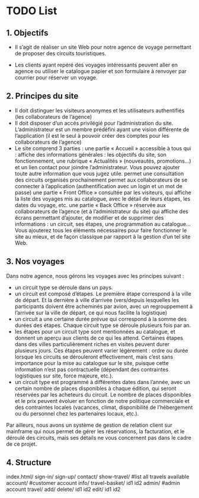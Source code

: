 # TODO List

## 1. Objectifs

* Il s’agit de réaliser un site Web pour notre agence de voyage permettant de proposer des circuits touristiques.

* Les clients ayant repéré des voyages intéressants peuvent aller en agence ou utiliser le catalogue papier et son formulaire à renvoyer par courrier pour réserver un voyage.

## 2. Principes du site

*  Il doit distinguer les visiteurs anonymes et les utilisateurs authentifiés (les collaborateurs de l’agence)
*  Il doit disposer d’un accés privilégié pour l’administration du site. L’administrateur est un membre prédéfini ayant une vision différente de l’application (il est le seul à pouvoir créer des comptes pour les collaborateurs de l’agence)
*  Le site comprend 3 parties :
        une  partie « Accueil » accessible à tous qui :
            affiche des informations générales : les objectifs du site, son fonctionnement, une rubrique « Actualités » (nouveautés, promotions…) et un lien contact pour joindre l’administrateur. Vous pouvez ajouter toute autre information que vous jugez utile.
            permet une consultation des circuits organisés prochainement
            permet aux collaborateurs de se connecter à l’application (authentification avec un login et un mot de passe)
        une partie « Front Office » consultée par les visiteurs, qui affiche la liste des voyages mis au catalogue, avec le détail de leurs étapes, les dates du voyage, etc.
        une partie « Back Office » réservée aux collaborateurs de l’agence (et à l’administrateur du site) qui affiche des écrans permettant d’ajouter, de modifier et de supprimer des informations : un circuit, ses étapes, une programmation au catalogue…
    Vous ajouterez tous les éléments nécessaires pour faire fonctionner le site au mieux, et de façon classique par rapport à la gestion d’un tel site Web.

## 3. Nos voyages

Dans notre agence, nous gérons les voyages avec les principes suivant :

* un circuit type se déroule dans un pays.
* un circuit est composé d’étapes. Le première étape correspond à la ville de départ. Et la dernière à ville d’arrivée (vers/depuis lesquelles les participants doivent être acheminés par avion, avec un regrouppement à l’arrivée sur la ville de départ, ce qui nous facilite la logistique)
* un circuit a une certaine durée prévue qui correspond à la somme des durées des étapes. Chaque circuit type se déroule plusieurs fois par an.
* les étapes pour un circuit type sont mentionnées au catalogue, et donnent un aperçu aux clients de ce qui les attend. Certaines étapes dans des villes particulièrement riches en visites peuvent durer plusieurs jours. Ces étapes peuvent varier légèrement : ordre ou durée lorsque les circuits se dérouleront effectivement, mais c’est sans importance pour la mise au catalogue sur le site, puisque cette information n’est pas contractuelle (dépendant des contraintes logistiques sur site, force majeure, etc.).
* un circuit type est programmé à différentes dates dans l’année, avec un certain nombre de places disponibles à chaque édition, qui seront réservées par les acheteurs du circuit. Le nombre de places disponibles et le prix peuvent évoluer en fonction de notre politique commerciale et des contraintes locales (vacances, climat, disponibilité de l’hébergement ou du personnel chez les partenaires locaux, etc.).

Par ailleurs, nous avons un système de gestion de relation client sur mainframe qui nous permet de gérer les réservations, la facturation, et le déroulé des circuits, mais ses détails ne vous concernent pas dans le cadre de ce projet.

## 4. Structure

index.html/
    sign-in/
    sign-up/
    contact/
    show-travel/ #list all travels available
    account/ #customer account 
        info/
        travel-basket/
            id1
            id2
    admin/ #admin account
        travel/
            add/
            delete/
                id1
                id2
            edit/
                id1
                id2
